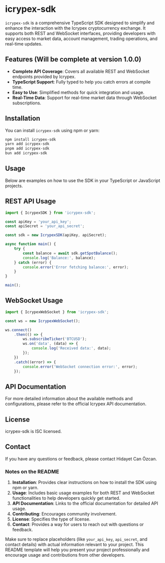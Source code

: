 # icrypex-sdk

`icrypex-sdk` is a comprehensive TypeScript SDK designed to simplify and enhance the interaction with the Icrypex cryptocurrency exchange. It supports both REST and WebSocket interfaces, providing developers with easy access to market data, account management, trading operations, and real-time updates.

## Features (Will be complete at version 1.0.0)

- **Complete API Coverage**: Covers all available REST and WebSocket endpoints provided by Icrypex.
- **TypeScript Support**: Fully typed to help you catch errors at compile time.
- **Easy to Use**: Simplified methods for quick integration and usage.
- **Real-Time Data**: Support for real-time market data through WebSocket subscriptions.

## Installation

You can install `icrypex-sdk` using npm or yarn:

```bash
npm install icrypex-sdk
yarn add icrypex-sdk
pnpm add icrypex-sdk
bun add icrypex-sdk
```

## Usage

Below are examples on how to use the SDK in your TypeScript or JavaScript projects.

## REST API Usage

```typescript
import { IcrypexSDK } from 'icrypex-sdk';

const apiKey = 'your_api_key';
const apiSecret = 'your_api_secret';

const sdk = new IcrypexSDK(apiKey, apiSecret);

async function main() {
	try {
		const balance = await sdk.getSpotBalance();
		console.log('Balance:', balance);
	} catch (error) {
		console.error('Error fetching balance:', error);
	}
}

main();
```

## WebSocket Usage

```typescript
import { IcrypexWebSocket } from 'icrypex-sdk';

const ws = new IcrypexWebSocket();

ws.connect()
	.then(() => {
		ws.subscribeTicker('BTCUSD');
		ws.on('data', (data) => {
			console.log('Received data:', data);
		});
	})
	.catch((error) => {
		console.error('WebSocket connection error:', error);
	});
```

## API Documentation

For more detailed information about the available methods and configurations, please refer to the official Icrypex API documentation.

## License

icrypex-sdk is ISC licensed.

## Contact

If you have any questions or feedback, please contact Hidayet Can Özcan.

### Notes on the README

1. **Installation**: Provides clear instructions on how to install the SDK using npm or yarn.
2. **Usage**: Includes basic usage examples for both REST and WebSocket functionalities to help developers quickly get started.
3. **API Documentation**: Links to the official documentation for detailed API usage.
4. **Contributing**: Encourages community involvement.
5. **License**: Specifies the type of license.
6. **Contact**: Provides a way for users to reach out with questions or feedback.

Make sure to replace placeholders (like `your_api_key`, `api_secret`, and contact details) with actual information relevant to your project. This README template will help you present your project professionally and encourage usage and contributions from other developers.
